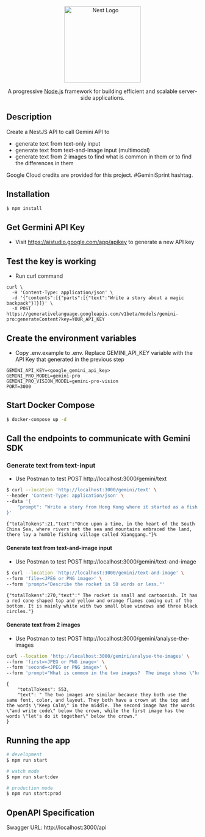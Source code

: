 <p align="center">
  <a href="http://nestjs.com/" target="blank"><img src="https://nestjs.com/img/logo-small.svg" width="200" alt="Nest Logo" /></a>
</p>

[circleci-image]: https://img.shields.io/circleci/build/github/nestjs/nest/master?token=abc123def456
[circleci-url]: https://circleci.com/gh/nestjs/nest

  <p align="center">A progressive <a href="http://nodejs.org" target="_blank">Node.js</a> framework for building efficient and scalable server-side applications.</p>
    <p align="center">

## Description

Create a NestJS API to call Gemini API to

- generate text from text-only input
- generate text from text-and-image input (multimodal)
- generate text from 2 images to find what is common in them or to find the differences in them

Google Cloud credits are provided for this project. #GeminiSprint hashtag.

## Installation

```bash
$ npm install
```

## Get Germini API Key

- Visit https://aistudio.google.com/app/apikey to generate a new API key

## Test the key is working

- Run curl command

```
curl \
  -H 'Content-Type: application/json' \
  -d '{"contents":[{"parts":[{"text":"Write a story about a magic backpack"}]}]}' \
  -X POST https://generativelanguage.googleapis.com/v1beta/models/gemini-pro:generateContent?key=YOUR_API_KEY
```

## Create the environment variables

- Copy .env.example to .env. Replace GEMINI_API_KEY variable with the API Key that generated in the previous step

```
GEMINI_API_KEY=<google_gemini_api_key>
GEMINI_PRO_MODEL=gemini-pro
GEMINI_PRO_VISION_MODEL=gemini-pro-vision
PORT=3000
```

## Start Docker Compose

```bash
$ docker-compose up -d
```

## Call the endpoints to communicate with Gemini SDK

### Generate text from text-input

- Use Postman to test POST http://localhost:3000/gemini/text

```bash
$ curl --location 'http://localhost:3000/gemini/text' \
--header 'Content-Type: application/json' \
--data '{
    "prompt": "Write a story from Hong Kong where it started as a fish village and is an financial hub now."
}'
```

```
{"totalTokens":21,"text":"Once upon a time, in the heart of the South China Sea, where rivers met the sea and mountains embraced the land, there lay a humble fishing village called Xianggang."}%
```

#### Generate text from text-and-image input

- Use Postman to test POST http://localhost:3000/gemini/text-and-image

```bash
$ curl --location 'http://localhost:3000/gemini/text-and-image' \
--form 'file=<JPEG or PNG image>' \
--form 'prompt="Describe the rocket in 50 words or less."'
```

```
{"totalTokens":270,"text":" The rocket is small and cartoonish. It has a red cone shaped top and yellow and orange flames coming out of the bottom. It is mainly white with two small blue windows and three black circles."}
```

#### Generate text from 2 images

- Use Postman to test POST http://localhost:3000/gemini/analyse-the-images

```bash
curl --location 'http://localhost:3000/gemini/analyse-the-images' \
--form 'first=<JPEG or PNG image>' \
--form 'second=<JPEG or PNG image>' \
--form 'prompt="What is common in the two images?  The image shows \"keep calm and write code togehter\". The second image shows \"keep calm and let'\''s do it together"'
```

```
{
    "totalTokens": 553,
    "text": " The two images are similar because they both use the same font, color, and layout. They both have a crown at the top and the words \"Keep Calm\" in the middle. The second image has the words \"and write code\" below the crown, while the first image has the words \"let's do it together\" below the crown."
}
```

## Running the app

```bash
# development
$ npm run start

# watch mode
$ npm run start:dev

# production mode
$ npm run start:prod
```

## OpenAPI Specification

Swagger URL: http://localhost:3000/api

##
